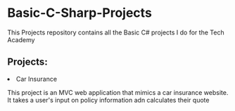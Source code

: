 # Basic-C-Sharp-Projects
<p>This Projects repository contains all the Basic C# projects I do for the Tech Academy</p>
<p></p>
<h2>Projects:</h2>
<li>Car Insurance</li>
<p> This project is an MVC web application that mimics a car insurance website.
  It takes a user's input on policy information adn calculates their quote</p>
